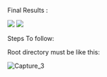 Final Results :

![](TensorboardGif_2.gif)
![](TensorboardGif.gif)

Steps To follow:

Root directory must be like this:

![Capture_3](https://user-images.githubusercontent.com/65205265/84284299-9606c600-ab6e-11ea-97c0-9d45e2e8ae3a.png)
